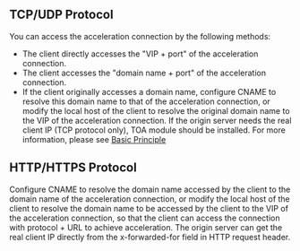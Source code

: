 ## TCP/UDP Protocol
You can access the acceleration connection by the following methods:
- The client directly accesses the "VIP + port" of the acceleration connection.
- The client accesses the "domain name + port" of the acceleration connection. 
- If the client originally accesses a domain name, configure CNAME to resolve this domain name to that of the acceleration connection, or modify the local host of the client to resolve the original domain name to the VIP of the acceleration connection.
If the origin server needs the real client IP (TCP protocol only), TOA module should be installed. For more information, please see [Basic Principle](https://intl.cloud.tencent.com/document/product/608/14429)

## HTTP/HTTPS Protocol
Configure CNAME to resolve the domain name accessed by the client to the domain name of the acceleration connection, or modify the local host of the client to resolve the domain name to be accessed by the client to the VIP of the acceleration connection, so that the client can access the connection with protocol + URL to achieve acceleration.
The origin server can get the real client IP directly from the x-forwarded-for field in HTTP request header.
